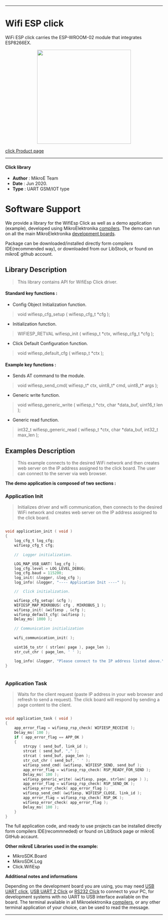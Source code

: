 
---
# Wifi ESP click

WiFi ESP click carries the ESP-WROOM-02 module that integrates ESP8266EX.

<p align="center">
  <img src="https://download.mikroe.com/images/click_for_ide/wifiesp_click.png" height=300px>
</p>

[click Product page](https://www.mikroe.com/wifi-esp-click)

---


#### Click library 

- **Author**        : MikroE Team
- **Date**          : Jun 2020.
- **Type**          : UART GSM/IOT type


# Software Support

We provide a library for the WifiEsp Click 
as well as a demo application (example), developed using MikroElektronika 
[compilers](https://shop.mikroe.com/compilers). 
The demo can run on all the main MikroElektronika [development boards](https://shop.mikroe.com/development-boards).

Package can be downloaded/installed directly form compilers IDE(recommended way), or downloaded from our LibStock, or found on mikroE github account. 

## Library Description

> This library contains API for WifiEsp Click driver.

#### Standard key functions :

- Config Object Initialization function.
> void wifiesp_cfg_setup ( wifiesp_cfg_t *cfg ); 
 
- Initialization function.
> WIFIESP_RETVAL wifiesp_init ( wifiesp_t *ctx, wifiesp_cfg_t *cfg );

- Click Default Configuration function.
> void wifiesp_default_cfg ( wifiesp_t *ctx );


#### Example key functions :

- Sends AT command to the module.
> void wifiesp_send_cmd( wifiesp_t* ctx, uint8_t* cmd, uint8_t* args );
 
- Generic write function.
> void wifiesp_generic_write ( wifiesp_t *ctx, char *data_buf, uint16_t len );

- Generic read function.
> int32_t wifiesp_generic_read ( wifiesp_t *ctx, char *data_buf, int32_t max_len );

## Examples Description

> This example connects to the desired WiFi network and then
> creates web server on the IP address assigned to the click board.
> The user can connect to the server via web browser.

**The demo application is composed of two sections :**

### Application Init 

> Initializes driver and wifi communication, then connects to the desired WiFi network
> and creates web server on the IP address assigned to the click board.

```c

void application_init ( void )
{
    log_cfg_t log_cfg;
    wifiesp_cfg_t cfg;
    
    //  Logger initialization.

    LOG_MAP_USB_UART( log_cfg );
    log_cfg.level = LOG_LEVEL_DEBUG;
    log_cfg.baud = 115200;
    log_init( &logger, &log_cfg );
    log_info( &logger, "---- Application Init ----" );

    //  Click initialization.

    wifiesp_cfg_setup( &cfg );
    WIFIESP_MAP_MIKROBUS( cfg , MIKROBUS_1 );
    wifiesp_init( &wifiesp , &cfg );
    wifiesp_default_cfg( &wifiesp );
    Delay_ms( 1000 );
    
    // Communication initialization
    
    wifi_communication_init( );
    
    uint16_to_str ( strlen( page ), page_len );
    str_cut_chr ( page_len, ' ' );
    
    log_info( &logger, "Please connect to the IP address listed above.\r\n" );
}
  
```

### Application Task

> Waits for the client request (paste IP address in your web browser and 
> refresh to send a request).
> The click board will respond by sending a page content to the client.

```c

void application_task ( void )
{
    app_error_flag = wifiesp_rsp_check( WIFIESP_RECEIVE );
    Delay_ms( 100 );
    if ( app_error_flag == APP_OK ) 
    {
        strcpy ( send_buf, link_id );
        strcat ( send_buf, "," );
        strcat ( send_buf, page_len );
        str_cut_chr ( send_buf, ' ' );
        wifiesp_send_cmd( &wifiesp, WIFIESP_SEND, send_buf );
        app_error_flag = wifiesp_rsp_check( RSP_READY_FOR_SEND );
        Delay_ms( 100 );
        wifiesp_generic_write( &wifiesp, page, strlen( page ) );
        app_error_flag = wifiesp_rsp_check( RSP_SEND_OK );
        wifiesp_error_check( app_error_flag );
        wifiesp_send_cmd( &wifiesp, WIFIESP_CLOSE, link_id );
        app_error_flag = wifiesp_rsp_check( RSP_OK );
        wifiesp_error_check( app_error_flag );
        Delay_ms( 100 );
    }
}

```

The full application code, and ready to use projects can be  installed directly form compilers IDE(recommneded) or found on LibStock page or mikroE GitHub accaunt.

**Other mikroE Libraries used in the example:** 

- MikroSDK.Board
- MikroSDK.Log
- Click.WifiEsp

**Additional notes and informations**

Depending on the development board you are using, you may need 
[USB UART click](https://shop.mikroe.com/usb-uart-click), 
[USB UART 2 Click](https://shop.mikroe.com/usb-uart-2-click) or 
[RS232 Click](https://shop.mikroe.com/rs232-click) to connect to your PC, for 
development systems with no UART to USB interface available on the board. The 
terminal available in all Mikroelektronika 
[compilers](https://shop.mikroe.com/compilers), or any other terminal application 
of your choice, can be used to read the message.



---
